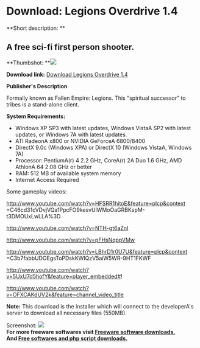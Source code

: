 # Download: Legions Overdrive 1.4

**Short description: **

## A free sci-fi first person shooter.

  
**Thumbshot: **![](http://www.freewarefiles.com/screenshot/legionsovdrv1_md.jpg)   
  
**Download link:** [Download Legions Overdrive 1.4](http://freesoftwares.boysofts.com/Legions-Overdrive_program_75875.html)  
  

**Publisher's Description**  
  

Formally known as Fallen Empire: Legions. This "spiritual successor" to tribes
is a stand-alone client.

**System Requirements:**

  * Windows XP SP3 with latest updates, Windows VistaA SP2 with latest updates, or Windows 7A with latest updates. 
  * ATI RadeonA x800 or NVIDIA GeForceA 6800/8400 
  * DirectX 9.0c (Windows XPA) or DirectX 10 (Windows VistaA, Windows 7A) 
  * Processor: PentiumA(r) 4 2.2 GHz, CoreA(r) 2A Duo 1.6 GHz, AMD AthlonA 64 2.08 GHz or better 
  * RAM: 512 MB of available system memory 
  * Internet Access Required 

Some gameplay videos:

http://www.youtube.com/watch?v=HFSRR1hitoE&feature=plcp&context
=C46cd31cVDvjVQa1PpcFO9kesvUlWMoOaGRBKspM-t3DMOUxLwLLA%3D

http://www.youtube.com/watch?v=NTH-gt6aZnI

http://www.youtube.com/watch?v=pFHsNqppVMw

http://www.youtube.com/watch?v=LBhrD1r0U7U&feature=plcp&context
=C3b7fabbUDOEgsToPDskKWIQzV5aiW5WR-9HT1FKWF

http://www.youtube.com/watch?v=5UxU7d5hofY&feature=player_embedded#!

http://www.youtube.com/watch?v=OFXCAKdUV2k&feature=channel_video_title

**Note:** This download is the installer which will connect to the developerA's server to download all necessary files (550MB).

  
  
Screenshot: ![](http://www.freewarefiles.com/screenshot/legionsovdrv1.jpg)  
**For more freeware softwares visit [Freeware software downloads.](http://freesoftwares.boysofts.com/)**   
**And [Free softwares and php script downloads.](http://www.boysofts.com/)**


